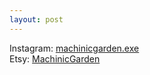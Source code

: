 ```yaml
---
layout: post
---
```

Instagram: [machinicgarden.exe](https://www.instagram.com/machinicgarden.exe/)  
Etsy: [MachinicGarden](https://www.etsy.com/shop/MachinicGarden)

